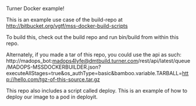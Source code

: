 Turner Docker example!

This is an example use case of the build-repo at
http://bitbucket.org/vgtf/mss-docker-build-scripts

To build this, check out the build repo and run bin/build from within this repo.

Alternately, if you made a tar of this repo, you could use the api as such:
http://madops_bot:madops4lyfe@dmtbuild.turner.com/rest/api/latest/queue/MADOPS-MSSDOCKERBUILDER.json?executeAllStages=true&os_authType=basic&bamboo.variable.TARBALL=http://hello.com/tgz-of-this-source.tar.gz

This repo also includes a script called deploy. This is an example of how to deploy our image to a pod in deployit.
